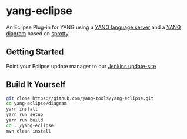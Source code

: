 # yang-eclipse

An Eclipse Plug-in for YANG using a [YANG language server](https://github.com/yang-tools/yang-lsp) and a [YANG diagram](https://github.com/yang-tools/yang-sprotty) based on [sprotty]().

## Getting Started

Point your Eclipse update manager to our [Jenkins update-site](http://services.typefox.io/open-source/jenkins/job/yang-eclipse/job/master/lastSuccessfulBuild/artifact/yang-eclipse/io.typefox.yang.eclipse.repository/target/repository/)

## Build It Yourself

```bash
git clone https://github.com/yang-tools/yang-eclipse.git
cd yang-eclipse/diagram
yarn install
yarn run setup
yarn run build
cd ../yang-eclipse
mvn clean install
```
